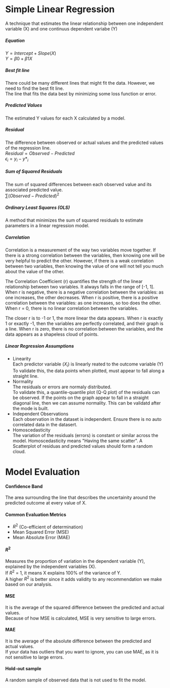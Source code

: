 # Simple Linear Regression
A technique that estimates the linear relationship between one independent variable (X) and one continuus dependent variabe (Y)

##### Equation
$Y = Intercept + Slope(X)$  
$Y = \beta0 + \beta1X$  

##### Best fit line
There could be many different lines that might fit the data. However, we need to find the best fit line.  
The line that fits the data best by minimizing some loss function or error.

##### Predicted Values
The estimated Y values for each X calculated by a model.

##### Residual
The difference between observed or actual values and the predicted values of the regression line.  
$Residual = Observed - Predicted$  
$\epsilon_i = y_i - y*_i$

##### Sum of Squared Residuals
The sum of squared differences between each observed value and its associated predicted value.  
$\sum(Observed-Predicted)^2$

##### Ordinary Least Squares (OLS)
A method that minimizes the sum of squared residuals to estimate parameters in a linear regression model.

##### Correlation
Correlation is a measurement of the way two variables move together. If there is a strong correlation between the variables, then knowing one will be very helpful to predict the other. However, if there is a weak correlation between two variables, then knowing the value of one will not tell you much about the value of the other.  

The Correlation Coefficient (r)  quantifies the strength of the linear relationship between two variables. It always falls in the range of [-1, 1]. When r is negative, there is a negative correlation between the variables: as one increases, the other decreases. When r is positive, there is a positive correlation between the variables: as one increases, so too does the other. When r = 0, there is no linear correlation between the variables.

The closer r is to -1 or 1, the more linear the data appears. When r is exactly 1 or exactly -1, then the variables are perfectly correlated, and their graph is a line. When r is zero, there is no correlation between the variables, and the data appears as a shapeless cloud of points. 

##### Linear Regression Assumptions
* Linearity  
Each predictor variable ($X_i$) is linearly reated to the outcome variable (Y)  
To validate this, the data points when plotted, must appear to fall along a straight line.
* Normality  
The residuals or errors are normaly distributed.  
To validate this, a quantile-quantile plot (Q-Q plot) of the residuals can be observed. If the points on the graph appear to fall in a straight diagonal line, then we can assume normality. This can be validatd after the mode is built.
* Independent Observations  
Each observation in the dataset is independent. Ensure there is no auto correlated data in the datasert.
* Homoscedasticity  
The variation of the residuals (errors) is constant or similar across the model. Homoscedasticity means "Having the same scatter". A Scatterplot of residuas and predicted values should form a random cloud.

# Model Evaluation

#### Confidence Band
The area surrounding the line that describes the uncertainity around the predicted outcome at every value of X.

#### Common Evaluation Metrics
* $R^2$ (Co-efficient of determination)
* Mean Squared Error (MSE)
* Mean Absolute Error (MAE)

#### $R^2$
Measures the proportion of variation in the dependent variable (Y), explained by the independent variables (X).  
If $R^2$ = 1, it means X explains 100% of the variance of Y.  
A higher $R^2$ is better since it adds validity to any recommendation we make based on our analysis.

#### MSE
It is the average of the squared difference between the predicted and actual values.  
Because of how MSE is calculated, MSE is very sensitive to large errors.

#### MAE
It is the average of the absolute difference between the predicted and actual values.  
If your data has outliers that you want to ignore, you can use MAE, as it is not sensitive to large errors.

#### Hold-out sample
A random sample of observed data that is not used to fit the model.